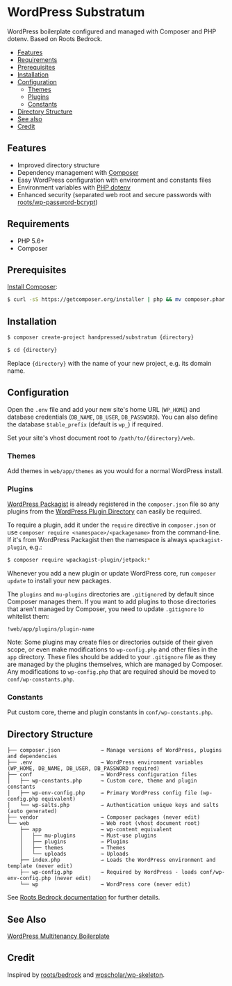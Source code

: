 # WordPress Substratum

WordPress boilerplate configured and managed with Composer and PHP dotenv. Based on Roots Bedrock.

- [Features](#features)
- [Requirements](#requirements)
- [Prerequisites](#prerequisites)
- [Installation](#installation)
- [Configuration](#configuration)
	- [Themes](#themes)
	- [Plugins](#plugins)
	- [Constants](#constants)
- [Directory Structure](#directory-structure)
- [See also](#see-also)
- [Credit](#credit)

## Features

- Improved directory structure
- Dependency management with [Composer](https://getcomposer.org)
- Easy WordPress configuration with environment and constants files
- Environment variables with [PHP dotenv](https://github.com/vlucas/phpdotenv)
- Enhanced security (separated web root and secure passwords with [roots/wp-password-bcrypt](https://github.com/roots/wp-password-bcrypt))

## Requirements

- PHP 5.6+
- Composer

## Prerequisites

[Install Composer](https://getcomposer.org/doc/00-intro.md):

```bash
$ curl -sS https://getcomposer.org/installer | php && mv composer.phar /usr/local/bin/composer
```

## Installation

```bash
$ composer create-project handpressed/substratum {directory}

$ cd {directory}
```

Replace `{directory}` with the name of your new project, e.g. its domain name.

## Configuration

Open the `.env` file and add your new site's home URL (`WP_HOME`) and database credentials (`DB_NAME`, `DB_USER`, `DB_PASSWORD`). You can also define the database `$table_prefix` (default is `wp_`) if required.

Set your site's vhost document root to `/path/to/{directory}/web`.

### Themes

Add themes in `web/app/themes` as you would for a normal WordPress install.

### Plugins

[WordPress Packagist](https://wpackagist.org) is already registered in the `composer.json` file so any plugins from the [WordPress Plugin Directory](https://wordpress.org/plugins/) can easily be required.

To require a plugin, add it under the `require` directive in `composer.json` or use `composer require <namespace>/<packagename>` from the command-line. If it's from WordPress Packagist then the namespace is always `wpackagist-plugin`, e.g.:

```bash
$ composer require wpackagist-plugin/jetpack:*
```

Whenever you add a new plugin or update WordPress core, run `composer update` to install your new packages.

The `plugins` and `mu-plugins` directories are `.gitignore`d by default since Composer manages them. If you want to add plugins to those directories that aren't managed by Composer, you need to update `.gitignore` to whitelist them:

`!web/app/plugins/plugin-name`

Note: Some plugins may create files or directories outside of their given scope, or even make modifications to `wp-config.php` and other files in the `app` directory. These files should be added to your `.gitignore` file as they are managed by the plugins themselves, which are managed by Composer. Any modifications to `wp-config.php` that are required should be moved to `conf/wp-constants.php`.

### Constants

Put custom core, theme and plugin constants in `conf/wp-constants.php`.

## Directory Structure

    ├── composer.json             → Manage versions of WordPress, plugins and dependencies
	├── .env       	              → WordPress environment variables (WP_HOME, DB_NAME, DB_USER, DB_PASSWORD required)
    ├── conf                      → WordPress configuration files
    │   ├── wp-constants.php      → Custom core, theme and plugin constants
    │   ├── wp-env-config.php     → Primary WordPress config file (wp-config.php equivalent)
    │   └── wp-salts.php          → Authentication unique keys and salts (auto generated)
    ├── vendor                    → Composer packages (never edit)
    └── web                       → Web root (vhost document root)
        ├── app                   → wp-content equivalent
        │   ├── mu-plugins        → Must-use plugins
        │   ├── plugins           → Plugins
        │   ├── themes            → Themes
        │   └── uploads           → Uploads
        ├── index.php             → Loads the WordPress environment and template (never edit)
        ├── wp-config.php         → Required by WordPress - loads conf/wp-env-config.php (never edit)
	    └── wp                    → WordPress core (never edit)

See [Roots Bedrock documentation](https://roots.io/bedrock/docs/folder-structure/) for further details.

## See Also

[WordPress Multitenancy Boilerplate](https://github.com/handpressed/wp-multitenancy-boilerplate)

## Credit

Inspired by [roots/bedrock](https://github.com/roots/bedrock) and [wpscholar/wp-skeleton](https://github.com/wpscholar/wp-skeleton).